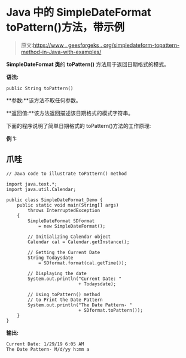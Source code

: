 # Java 中的 SimpleDateFormat toPattern()方法，带示例

> 原文:[https://www . geesforgeks . org/simpledateform-topattern-method-in-Java-with-examples/](https://www.geeksforgeeks.org/simpledateformat-topattern-method-in-java-with-examples/)

**SimpleDateFormat 类**的 **toPattern()** 方法用于返回日期格式的模式。

**语法:**

```
public String toPattern()
```

**参数:**该方法不取任何参数。

**返回值:**该方法返回描述该日期格式的模式字符串。

下面的程序说明了简单日期格式的 toPattern()方法的工作原理:

**例 1:**

## 爪哇

```
// Java code to illustrate toPattern() method

import java.text.*;
import java.util.Calendar;

public class SimpleDateFormat_Demo {
    public static void main(String[] args)
        throws InterruptedException
    {
        SimpleDateFormat SDformat
            = new SimpleDateFormat();

        // Initializing Calendar object
        Calendar cal = Calendar.getInstance();

        // Getting the Current Date
        String Todaysdate
            = SDformat.format(cal.getTime());

        // Displaying the date
        System.out.println("Current Date: "
                           + Todaysdate);

        // Using toPattern() method
        // to Print the Date Pattern
        System.out.println("The Date Pattern- "
                           + SDformat.toPattern());
    }
}
```

**输出:**

```
Current Date: 1/29/19 6:05 AM
The Date Pattern- M/d/yy h:mm a
```